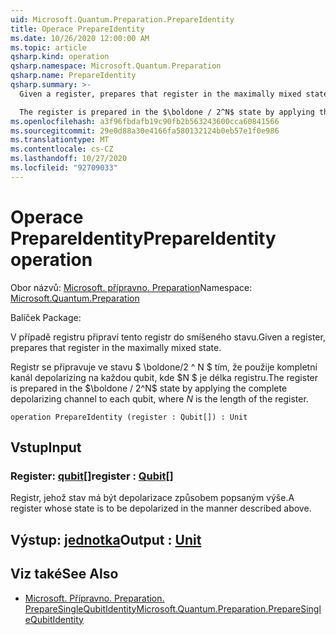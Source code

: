 ```yaml
---
uid: Microsoft.Quantum.Preparation.PrepareIdentity
title: Operace PrepareIdentity
ms.date: 10/26/2020 12:00:00 AM
ms.topic: article
qsharp.kind: operation
qsharp.namespace: Microsoft.Quantum.Preparation
qsharp.name: PrepareIdentity
qsharp.summary: >-
  Given a register, prepares that register in the maximally mixed state.

  The register is prepared in the $\boldone / 2^N$ state by applying the complete depolarizing channel to each qubit, where $N$ is the length of the register.
ms.openlocfilehash: a3f96fbdafb19c90fb2b563243600cca60841566
ms.sourcegitcommit: 29e0d88a30e4166fa580132124b0eb57e1f0e986
ms.translationtype: MT
ms.contentlocale: cs-CZ
ms.lasthandoff: 10/27/2020
ms.locfileid: "92709033"
---
```

# <a name="prepareidentity-operation"></a><span data-ttu-id="9b25c-102">Operace PrepareIdentity</span><span class="sxs-lookup"><span data-stu-id="9b25c-102">PrepareIdentity operation</span></span>

<span data-ttu-id="9b25c-103">Obor názvů: [Microsoft. přípravno. Preparation](xref:Microsoft.Quantum.Preparation)</span><span class="sxs-lookup"><span data-stu-id="9b25c-103">Namespace: [Microsoft.Quantum.Preparation](xref:Microsoft.Quantum.Preparation)</span></span>

<span data-ttu-id="9b25c-104">Balíček [](https://nuget.org/packages/)</span><span class="sxs-lookup"><span data-stu-id="9b25c-104">Package: [](https://nuget.org/packages/)</span></span>


<span data-ttu-id="9b25c-105">V případě registru připraví tento registr do smíšeného stavu.</span><span class="sxs-lookup"><span data-stu-id="9b25c-105">Given a register, prepares that register in the maximally mixed state.</span></span>

<span data-ttu-id="9b25c-106">Registr se připravuje ve stavu $ \boldone/2 ^ N $ tím, že použije kompletní kanál depolarizing na každou qubit, kde $N $ je délka registru.</span><span class="sxs-lookup"><span data-stu-id="9b25c-106">The register is prepared in the $\boldone / 2^N$ state by applying the complete depolarizing channel to each qubit, where $N$ is the length of the register.</span></span>

```qsharp
operation PrepareIdentity (register : Qubit[]) : Unit
```


## <a name="input"></a><span data-ttu-id="9b25c-107">Vstup</span><span class="sxs-lookup"><span data-stu-id="9b25c-107">Input</span></span>

### <a name="register--qubit"></a><span data-ttu-id="9b25c-108">Register: [qubit](xref:microsoft.quantum.lang-ref.qubit)[]</span><span class="sxs-lookup"><span data-stu-id="9b25c-108">register : [Qubit](xref:microsoft.quantum.lang-ref.qubit)[]</span></span>

<span data-ttu-id="9b25c-109">Registr, jehož stav má být depolarizace způsobem popsaným výše.</span><span class="sxs-lookup"><span data-stu-id="9b25c-109">A register whose state is to be depolarized in the manner described above.</span></span>



## <a name="output--unit"></a><span data-ttu-id="9b25c-110">Výstup: [jednotka](xref:microsoft.quantum.lang-ref.unit)</span><span class="sxs-lookup"><span data-stu-id="9b25c-110">Output : [Unit](xref:microsoft.quantum.lang-ref.unit)</span></span>



## <a name="see-also"></a><span data-ttu-id="9b25c-111">Viz také</span><span class="sxs-lookup"><span data-stu-id="9b25c-111">See Also</span></span>

- [<span data-ttu-id="9b25c-112">Microsoft. Přípravno. Preparation. PrepareSingleQubitIdentity</span><span class="sxs-lookup"><span data-stu-id="9b25c-112">Microsoft.Quantum.Preparation.PrepareSingleQubitIdentity</span></span>](xref:Microsoft.Quantum.Preparation.PrepareSingleQubitIdentity)